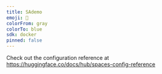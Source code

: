 ```yaml
---
title: SAdemo
emoji: 🐢
colorFrom: gray
colorTo: blue
sdk: docker
pinned: false
---
```


Check out the configuration reference at https://huggingface.co/docs/hub/spaces-config-reference
